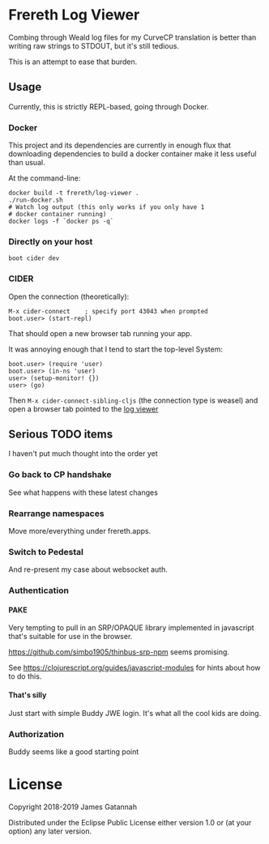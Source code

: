 # Frereth Log Viewer

Combing through Weald log files for my CurveCP translation is better
than writing raw strings to STDOUT, but it's still tedious.

This is an attempt to ease that burden.

## Usage

Currently, this is strictly REPL-based, going through Docker.

### Docker

This project and its dependencies are currently in enough flux that
downloading dependencies to build a docker container make it less
useful than usual.

At the command-line:

    docker build -t frereth/log-viewer .
    ./run-docker.sh
    # Watch log output (this only works if you only have 1
    # docker container running)
    docker logs -f `docker ps -q`

### Directly on your host

    boot cider dev

### CIDER

Open the connection (theoretically):

    M-x cider-connect    ; specify port 43043 when prompted
    boot.user> (start-repl)

That should open a new browser tab running your app.

It was annoying enough that I tend to start the top-level System:

    boot.user> (require 'user)
    boot.user> (in-ns 'user)
    user> (setup-monitor! {})
    user> (go)

Then `M-x cider-connect-sibling-cljs` (the connection type is weasel)
and open a browser tab pointed to the
[log viewer](http://localhost:10555/index)

## Serious TODO items

I haven't put much thought into the order yet

### Go back to CP handshake

See what happens with these latest changes

### Rearrange namespaces

Move more/everything under frereth.apps.

### Switch to Pedestal

And re-present my case about websocket auth.

### Authentication

#### PAKE

Very tempting to pull in an SRP/OPAQUE library implemented in
javascript that's suitable for use in the browser.

https://github.com/simbo1905/thinbus-srp-npm seems promising.

See https://clojurescript.org/guides/javascript-modules for hints about
how to do this.

#### That's silly

Just start with simple Buddy JWE login. It's what all the cool kids are
doing.

### Authorization

Buddy seems like a good starting point

# License

Copyright 2018-2019 James Gatannah

Distributed under the Eclipse Public License either version 1.0 or (at your option) any later version.
